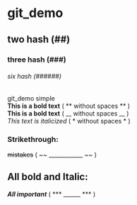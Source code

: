 # git_demo
## two hash (##)
### three hash (###)
###### six hash (######)
git_demo  simple <br>
**This is a bold text** ( ** without spaces ** ) <br>
__This is a bold text__  ( __ without spaces __ ) <br>
*This text is italicized* ( * without spaces * )
### Strikethrough:
~~mistakes~~ (  ~~ ____________ ~~ )
## All bold and Italic: 
***All important*** ( *** ______ *** )

